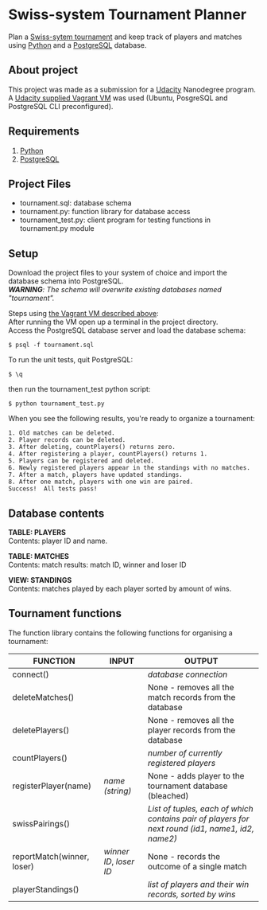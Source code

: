 # Swiss-system Tournament Planner

Plan a [Swiss-sytem tournament](https://en.wikipedia.org/wiki/Swiss-system_tournament) and keep track of players and matches using [Python](https://www.python.org/) and a [PostgreSQL](https://www.postgresql.org/) database.

## About project
This project was made as a submission for a [Udacity](http://www.udacity.com) Nanodegree program.  
A [Udacity supplied Vagrant VM](https://github.com/udacity/fullstack-nanodegree-vm) was used (Ubuntu, PosgreSQL and PostgreSQL CLI preconfigured).

## Requirements
1. [Python](https://www.python.org/)
2. [PostgreSQL](https://www.postgresql.org/)

## Project Files
* tournament.sql: database schema
* tournament.py: function library for database access
* tournament_test.py: client program for testing functions in tournament.py module

## Setup
Download the project files to your system of choice and import the database schema into PostgreSQL.  
_**WARNING**: The schema will overwrite existing databases named "tournament"._

Steps using [the Vagrant VM described above](https://github.com/udacity/fullstack-nanodegree-vm):  
After running the VM open up a terminal in the project directory.  
Access the PostgreSQL database server and load the database schema: 
```
$ psql -f tournament.sql
```
To run the unit tests, quit PostgreSQL:
```
$ \q
```
then run the tournament_test python script:
```
$ python tournament_test.py
```

When you see the following results, you're ready to organize a tournament:

```
1. Old matches can be deleted.
2. Player records can be deleted.
3. After deleting, countPlayers() returns zero.
4. After registering a player, countPlayers() returns 1.
5. Players can be registered and deleted.
6. Newly registered players appear in the standings with no matches.
7. After a match, players have updated standings.
8. After one match, players with one win are paired.
Success!  All tests pass!
```


## Database contents

**TABLE: PLAYERS**  
Contents: player ID and name.

**TABLE: MATCHES**  
Contents: match results: match ID, winner and loser ID

**VIEW: STANDINGS**  
Contents: matches played by each player sorted by amount of wins.

## Tournament functions

The function library contains the following functions for organising a tournament:

FUNCTION | INPUT | OUTPUT
--- | --- | ---
connect() | | _database connection_
deleteMatches() | | None - removes all the match records from the database
deletePlayers() | | None - removes all the player records from the database
countPlayers() | | _number of currently registered players_
registerPlayer(name) | _name (string)_ | None - adds player to the tournament database (bleached)
swissPairings() | | _List of tuples, each of which contains pair of players for next round (id1, name1, id2, name2)_
reportMatch(winner, loser) | _winner ID_, _loser ID_ | None - records the outcome of a single match
playerStandings() | | _list of players and their win records, sorted by wins_

